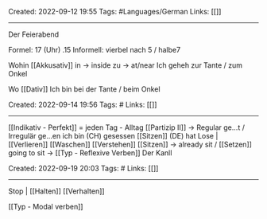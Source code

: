 Created: 2022-09-12 19:55
Tags: #Languages/German 
Links: [[]]
___

Der Feierabend

Formel: 17 (Uhr) .15
Informell: vierbel nach 5 / halbe7

Wohin [[Akkusativ]]
in -> inside
zu -> at/near
Ich geheh zur Tante / zum Onkel

Wo [[Dativ]]
Ich bin bei der Tante / beim Onkel



Created: 2022-09-14 19:56
Tags: #
Links: [[]]
___

[[Indikativ - Perfekt]] = jeden Tag - Alltag
[[Partizip II]] -> Regular ge...t / Irregulär ge...en
ich bin (CH) gesessen [[Sitzen]] (DE) hat
Lose | [[Verlieren]]
[[Waschen]]
[[Verstehen]]
[[Sitzen]] -> already sit / [[Setzen]] going to sit -> [[Typ - Reflexive Verben]]
Der Kanll


Created: 2022-09-19 20:03
Tags: #
Links: [[]]
___

Stop | [[Halten]]
[[Verhalten]]

[[Typ - Modal verben]]
